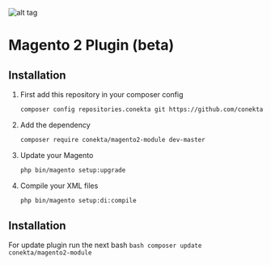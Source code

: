 ![alt tag](https://raw.github.com/conekta/conekta-magento/master/readme_files/cover.png)

Magento 2 Plugin (beta)
=======================

Installation
-----------

1. First add this repository in your composer config

    ```bash
    composer config repositories.conekta git https://github.com/conekta/conekta-magento2.git
    ```
2. Add the dependency

    ```bash
    composer require conekta/magento2-module dev-master
    ```
3. Update your Magento

    ```bash
    php bin/magento setup:upgrade
    ```
4. Compile your XML files

    ```bash
    php bin/magento setup:di:compile
    ```
    
Installation
-----------

For update plugin run the next bash
    ```bash
        composer update conekta/magento2-module
    ```
